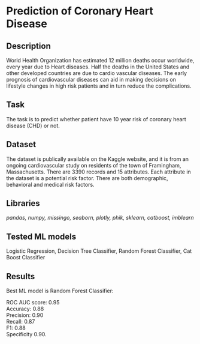 # Prediction of Coronary Heart Disease


## Description
World Health Organization has estimated 12 million deaths occur worldwide, every year due to Heart diseases. Half the deaths in the United States and other developed countries are due to cardio vascular diseases. The early prognosis of cardiovascular diseases can aid in making decisions on lifestyle changes in high risk patients and in turn reduce the complications.

## Task
The task is to predict whether patient have 10 year risk of coronary heart disease (CHD) or not.

## Dataset
The dataset is publically available on the Kaggle website, and it is from an ongoing cardiovascular study on residents of the town of Framingham, Massachusetts. There are 3390 records and 15 attributes. Each attribute in the dataset is a potential risk factor. There are both demographic, behavioral and medical risk factors.

## Libraries
*pandas, numpy, missingo, seaborn, plotly, phik, sklearn, catboost, imblearn*

## Tested ML models
Logistic Regression, Decision Tree Classifier, Random Forest Classifier, Cat Boost Classifier

## Results
Best ML model is Random Forest Classifier:

ROC AUC score: 0.95  
Accuracy: 0.88  
Precision: 0.90  
Recall: 0.87  
F1: 0.88  
Specificity 0.90. 
